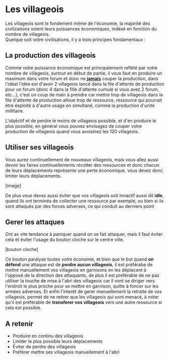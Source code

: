 # Les villageois

Les villageois sont le fondement même de l'économie, la majorité des civilizations voient leurs puissances économiques, indéxé en fonction du nombre de villageois. <br/>
Quelque soit votre civilisations, il y a trois principes fondamentaux : <br/>

## La production des villageois

Comme votre puissance économique est principalement reflété par votre nombre de villageois, surtout en début de partie, il vous faut en produire un maximum dans votre forum et donc ne <u><b>jamais</b></u> couper la production, dans l'idéal l'idée est d'avoir 2 villageois lancé dans la file d'attente de production pour un forum (donc 4 dans la fille d'attente cumulé si vous avez 2 forum, etc...), c'est un coup de main à prendre car mettre trop de villageois dans la file d'attente de production alloue trop de ressource, ressource qui pourrait être éxploité à d'autre usage en simultané, comme la production d'unité millitaire.

L'objéctif et de perdre le moins de villageois possible, et d'en produire le plus possible, en général vous pouvez envisagez de couper votre production de villageois quand vous avoisinez les 120 villageois.

## Utiliser ses villageois

Vous aurez continuellement de nouveaux villageois, mais vous allez aussi devoir les faires continuellements récolter des ressources et donc chacun de leurs déplacements représente une perte économique, vous devez donc limiter leurs déplacements.

[image]

De plus vous devez aussi éviter que vos villageois soit innactif aussi dit **idle**, quand ils ont terminés de collecter une ressource par exemple, ou bien si ils sont attaqués par des forces adverses, ce qui conduit au derniers point

## Gerer les attaques

Ont as vite tendance à paniquer quand on se fait attaquer, mais il faut éviter cela et éviter l'usage du bouton cloche sur le centre ville. 

[bouton cloche]

Ce bouton paralyse toutes votre économie, et bien que le but quand **on défend** une attaque est de **perdre aucun villageois**, il est préférabe de mettre manuellement vos villageois en garnisons en les déplacent à l'opposé de la direction des attaquants, de plus il est préférable de ne pas utiliser la touche de mise à l'abri des villageois car il vont se diriger vers l'endroit le plus proche pour se mettre en garnison, quitte à foncer sur les armées adverses.
Et enfin l'interêt de gerer manuellement la retraite de vos villageois, permet de ne retirer que les villageois qui sont menacé, à noter qu'il est préférable de **transferer vos villageois** vers une autre ressource si cela est possible.

## A retenir

* Produire en continu des villageois
* Limiter le plus possible leurs déplacements
* Éviter de perdre des villageois
* Préférer mettre ses villageois manuellement à l'abri